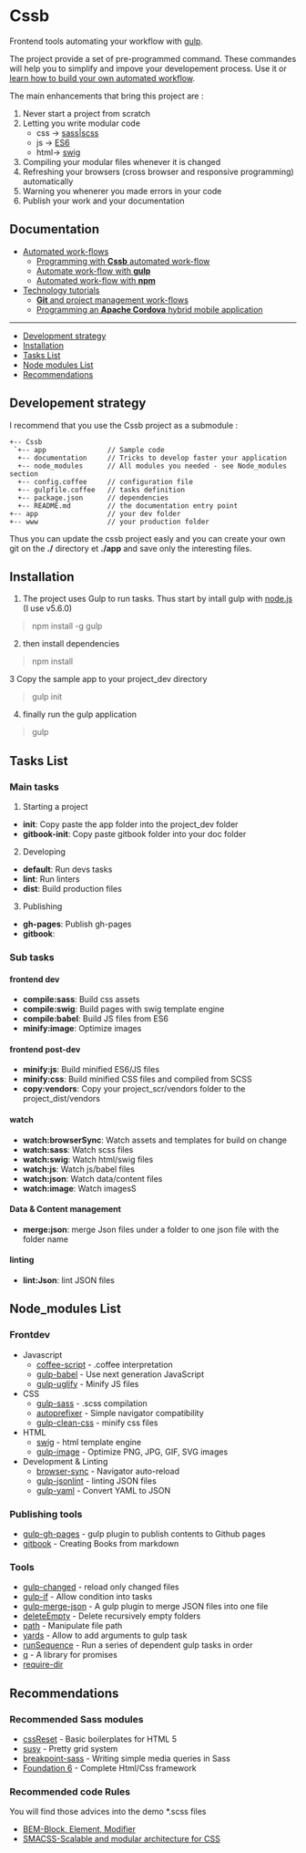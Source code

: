 # Cssb

Frontend tools automating your workflow with [gulp](http://gulpjs.com/).

The project provide a set of pre-programmed command. These commandes will help you to simplify and impove your developement process. Use it or [learn how to build your own automated workflow](https://github.com/xNok/Cssb/blob/master/docs/part1-automated-workflow/gulp_automated_workflow.md).

The main enhancements that bring this project are :

1. Never start a project from scratch
2. Letting you write modular code
    * css -> [sass|scss](http://sass-lang.com/)
    * js  -> [ES6](https://babeljs.io/)
    * html-> [swig](http://paularmstrong.github.io/swig/)
3. Compiling your modular files whenever it is changed
4. Refreshing your browsers (cross browser and responsive programming) automatically
5. Warning you whenerer you made errors in your code
6. Publish your work and your documentation

## Documentation

* [Automated work-flows](https://github.com/xNok/Cssb/blob/master/docs/part1-automated-workflow/README.md)
    * [Programming with __Cssb__ automated work-flow ](https://github.com/xNok/Cssb/blob/master/docs/part1-automated-workflow/cssb_automated_workflow.md)
    * [Automate work-flow with __gulp__](https://github.com/xNok/Cssb/blob/master/docs/part1-automated-workflow/gulp_automated_workflow.md)
    * [Automated work-flow with __npm__](https://github.com/xNok/Cssb/blob/master/docs/part1-automated-workflow/npm_automated_workflow.md)
* [Technology tutorials](https://github.com/xNok/Cssb/blob/master/docs/part2-technologies-tutorials/README.md)
    * [__Git__ and project management work-flows](https://github.com/xNok/Cssb/blob/master/docs/part2-technologies-tutorials/git_workflow.md)
    * [Programming an __Apache Cordova__ hybrid mobile application](https://github.com/xNok/Cssb/blob/master/docs/part2-technologies-tutorials/apache_cordova.md)

----

* [Development strategy](#developement-strategy)
* [Installation](#installation)
* [Tasks List](#tasks-list)
* [Node modules List](#node-modules-list)
* [Recommendations](#recommendations)

## Developement strategy

I recommend that you use the Cssb project as a submodule :

```
+-- Cssb
 `+-- app               // Sample code
  +-- documentation     // Tricks to develop faster your application
  +-- node_modules      // All modules you needed - see Node_modules section
  +-- config.coffee     // configuration file
  +-- gulpfile.coffee   // tasks definition
  +-- package.json      // dependencies
  +-- README.md         // the documentation entry point
+-- app                 // your dev folder
+-- www                 // your production folder
```

Thus you can update the cssb project easly and you can create your own git on the __./__ directory et __./app__ and save only the interesting files.

## Installation

1. The project uses Gulp to run tasks. Thus start by intall gulp with [node.js](https://nodejs.org/en/) (I use v5.6.0)

> npm install -g gulp

2. then install dependencies

> npm install

3 Copy the sample app to your project_dev directory

> gulp init

4. finally run the gulp application

> gulp

## Tasks List

### Main tasks

1. Starting a project
* **init**:          Copy paste the app folder into the project_dev folder
* **gitbook-init**:  Copy paste gitbook folder into your doc folder

2. Developing
* **default**:       Run devs tasks
* **lint**:          Run linters
* **dist**:          Build production files

3. Publishing
* **gh-pages**:      Publish gh-pages
* **gitbook**:       

### Sub tasks

#### frontend dev
* **compile:sass**:       Build css assets
* **compile:swig**:       Build pages with swig template engine
* **compile:babel**:      Build JS files from ES6
* **minify:image**:       Optimize images

#### frontend post-dev
* **minify:js**:          Build minified ES6/JS files
* **minify:css**:         Build minified CSS files and compiled from SCSS
* **copy:vendors**:       Copy your project_scr/vendors folder to the project_dist/vendors

#### watch
* **watch:browserSync**:  Watch assets and templates for build on change
* **watch:sass**:         Watch scss files
* **watch:swig**:         Watch html/swig files
* **watch:js**:           Watch js/babel files
* **watch:json**:         Watch data/content files
* **watch:image**:        Watch imagesS

#### Data & Content management
* **merge:json**:         merge Json files under a folder to one json file with the folder name

#### linting
* **lint:Json**:          lint JSON files

## Node_modules List

### Frontdev

* Javascript
  * [coffee-script](http://coffeescript.org/) - .coffee interpretation
  * [gulp-babel](https://www.npmjs.com/package/gulp-babel) - Use next generation JavaScript
  * [gulp-uglify](https://www.npmjs.com/package/gulp-uglify) - Minify JS files
* CSS
  * [gulp-sass](http://sass-lang.com/) - .scss compilation
  * [autoprefixer](https://css-tricks.com/autoprefixer/) - Simple navigator compatibility
  * [gulp-clean-css](https://github.com/scniro/gulp-clean-css) - minify css files
* HTML
  * [swig](https://www.npmjs.com/package/gulp-swig) - html template engine
  * [gulp-image](https://www.npmjs.com/package/gulp-image) - Optimize PNG, JPG, GIF, SVG images
* Development & Linting
  * [browser-sync](http://www.browsersync.io/) - Navigator auto-reload
  * [gulp-jsonlint](https://www.npmjs.com/package/gulp-jsonlint) - linting JSON files
  * [gulp-yaml](https://www.npmjs.com/package/gulp-yaml) - Convert YAML to JSON

### Publishing tools
* [gulp-gh-pages](https://www.npmjs.com/package/gulp-gh-pages) - gulp plugin to publish contents to Github pages
* [gitbook](http://toolchain.gitbook.com/) - Creating Books from markdown

### Tools
* [gulp-changed](https://www.npmjs.com/package/gulp-changed) - reload only changed files
* [gulp-if](https://www.npmjs.com/package/gulp-if) - Allow condition into tasks
* [gulp-merge-json](https://www.npmjs.com/package/gulp-merge-json) - A gulp plugin to merge JSON files into one file
* [deleteEmpty](https://www.npmjs.com/package/delete-empty) - Delete recursively empty folders
* [path](https://www.npmjs.com/package/path) - Manipulate file path
* [yards](https://www.npmjs.com/package/yargs) - Allow to add arguments to gulp task
* [runSequence](https://www.npmjs.com/package/run-sequence) - Run a series of dependent gulp tasks in order
* [q](https://www.npmjs.com/package/q) - A library for promises
* [require-dir](https://www.npmjs.com/package/require-dir)

## Recommendations

### Recommended Sass modules 

* [cssReset](http://html5doctor.com/html-5-reset-stylesheet/) - Basic boilerplates for HTML 5
* [susy](http://susy.oddbird.net/) - Pretty grid system
* [breakpoint-sass](http://breakpoint-sass.com/) - Writing simple media queries in Sass
* [Foundation 6](http://foundation.zurb.com/sites/docs/) - Complete Html/Css framework

### Recommended code Rules

You will find those advices into the demo *.scss files

* [BEM-Block, Element, Modifier](https://en.bem.info/tutorials/quick-start-static/)
* [SMACSS-Scalable and modular architecture for CSS](https://smacss.com/)